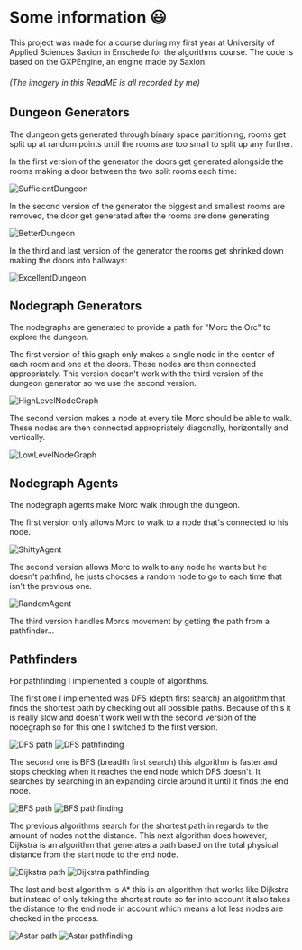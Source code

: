 
# Some information :smiley:
This project was made for a course during my first year at University of Applied Sciences Saxion in Enschede for the algorithms course. 
The code is based on the GXPEngine, an engine made by Saxion.

###### (The imagery in this ReadME is all recorded by me)

## Dungeon Generators
The dungeon gets generated through binary space partitioning, rooms get split up at random points until the rooms are too small to split up any further.

In the first version of the generator the doors get generated alongside the rooms making a door between the two split rooms each time:

![SufficientDungeon](https://user-images.githubusercontent.com/72610925/175539435-fdc90ec0-7321-4d3c-b292-fa11b5524a82.gif)

In the second version of the generator the biggest and smallest rooms are removed, the door get generated after the rooms are done generating:

![BetterDungeon](https://user-images.githubusercontent.com/72610925/175540458-85679101-9ecb-4308-9b3a-2690b32f5651.gif)

In the third and last version of the generator the rooms get shrinked down making the doors into hallways:

![ExcellentDungeon](https://user-images.githubusercontent.com/72610925/175541078-da080a73-c234-45cd-a22f-b248de1c89d7.gif)


## Nodegraph Generators
The nodegraphs are generated to provide a path for "Morc the Orc" to explore the dungeon. 

The first version of this graph only makes a single node in the center of each room and one at the doors. These nodes are then connected appropriately. This version doesn't work with the third version of the dungeon generator so we use the second version. 

![HighLevelNodeGraph](https://user-images.githubusercontent.com/72610925/175546079-7594f637-2950-4b2e-8713-1ae653c1d23d.png)

The second version makes a node at every tile Morc should be able to walk. These nodes are then connected appropriately diagonally, horizontally and vertically. 

![LowLevelNodeGraph](https://user-images.githubusercontent.com/72610925/175546248-45a78ee0-c273-4998-a858-db3b2258e8b0.png)


## Nodegraph Agents
The nodegraph agents make Morc walk through the dungeon.

The first version only allows Morc to walk to a node that's connected to his node.

![ShittyAgent](https://user-images.githubusercontent.com/72610925/175547107-9401cf5f-1739-40be-ac7c-1b7a139503af.gif)

The second version allows Morc to walk to any node he wants but he doesn't pathfind, he justs chooses a random node to go to each time that isn't the previous one.

![RandomAgent](https://user-images.githubusercontent.com/72610925/175547256-2bffacf1-fca3-4776-8961-188afd63c563.gif)

The third version handles Morcs movement by getting the path from a pathfinder...


## Pathfinders
For pathfinding I implemented a couple of algorithms.

The first one I implemented was DFS (depth first search) an algorithm that finds the shortest path by checking out all possible paths. Because of this it is really slow and doesn't work well with the second version of the nodegraph so for this one I switched to the first version. 

![DFS path](https://user-images.githubusercontent.com/72610925/175549205-c2203a69-c882-4a3c-8b9f-accf16277a30.gif)
![DFS pathfinding](https://user-images.githubusercontent.com/72610925/175549215-dbda743e-d076-4e97-85c6-3cb124e51f8e.gif)

The second one is BFS (breadth first search) this algorithm is faster and stops checking when it reaches the end node which DFS doesn't. It searches by searching in an expanding circle around it until it finds the end node.

![BFS path](https://user-images.githubusercontent.com/72610925/175550647-5c73918b-f0a0-45a2-a1bc-0d30d4df2c89.gif)
![BFS pathfinding](https://user-images.githubusercontent.com/72610925/175550653-80dff6a6-5af0-4e3c-897c-c67295b69172.gif)

The previous algorithms search for the shortest path in regards to the amount of nodes not the distance.
This next algorithm does however, Dijkstra is an algorithm that generates a path based on the total physical distance from the start node to the end node.

![Dijkstra path](https://user-images.githubusercontent.com/72610925/175552225-0bf48834-7d98-413c-b9f5-436c11ec45b9.gif)
![Dijkstra pathfinding](https://user-images.githubusercontent.com/72610925/175552236-efb59334-2f8d-46ec-8c9a-5d12234620df.gif)

The last and best algorithm is A* this is an algorithm that works like Dijkstra but instead of only taking the shortest route so far into account it also takes the distance to the end node in account which means a lot less nodes are checked in the process.

![Astar path](https://user-images.githubusercontent.com/72610925/175553407-9fc896a9-3627-4777-a2cb-86c7dd3d1520.gif)
![Astar pathfinding](https://user-images.githubusercontent.com/72610925/175553430-b47a6705-493d-4fe8-ba58-97ff5b1c1cfc.gif)




